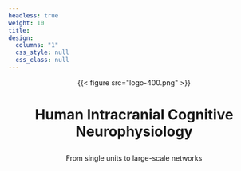 ```yaml
---
headless: true
weight: 10
title:
design:
  columns: "1"
  css_style: null
  css_class: null
---
```

<p align="center">
{{< figure src="logo-400.png" >}}
</p>

<p align="center">
  <figure src="logo-400.png">
</p>

# <p align=center> Human Intracranial Cognitive Neurophysiology</p>
<p align=center>From single units to large-scale networks</p>
